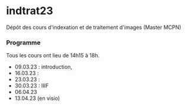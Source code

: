 # indtrat23
Dépôt des cours d'indexation et de traitement d'images (Master MCPN)

### Programme

Tous les cours ont lieu de 14h15 à 18h.

* 09.03.23 : introduction, 
* 16.03.23 :
* 23.03.23 : 
* 30.03.23 : IIIF
* 06.04.23
* 13.04.23 (en visio)
